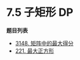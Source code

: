 # 7.5 子矩形 DP

**题目列表**

- [3148. 矩阵中的最大得分](https://leetcode.cn/problems/maximum-difference-score-in-a-grid/description/)
- [221. 最大正方形](https://leetcode.cn/problems/maximal-square/description/)
